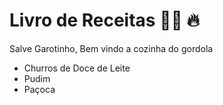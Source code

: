 # Livro de Receitas :man_cook: :fire:

Salve Garotinho, Bem vindo a cozinha do gordola

- Churros de Doce de Leite
- Pudim
- Paçoca

